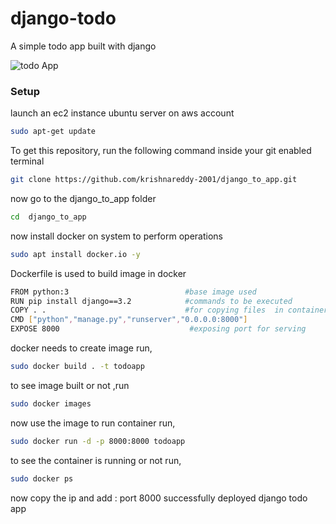 # django-todo
A simple todo app built with django

![todo App](https://raw.githubusercontent.com/shreys7/django-todo/develop/staticfiles/todoApp.png)
### Setup
launch an ec2 instance ubuntu server on aws account
```bash
sudo apt-get update
```
To get this repository, run the following command inside your git enabled terminal
```bash
git clone https://github.com/krishnareddy-2001/django_to_app.git
```
now go to the django_to_app folder 
```bash
cd  django_to_app
```
now install docker on system to perform operations
```bash
sudo apt install docker.io -y
```
Dockerfile is used to build image in docker 
```bash
FROM python:3                          #base image used 
RUN pip install django==3.2            #commands to be executed
COPY . .                               #for copying files  in container 
CMD ["python","manage.py","runserver","0.0.0.0:8000"]   
EXPOSE 8000                             #exposing port for serving  

```
docker needs to create image run,
```bash
sudo docker build . -t todoapp
```
to see image built or not ,run
```bash
sudo docker images
```
now use the image to run container run,
```bash
sudo docker run -d -p 8000:8000 todoapp
```
to see the container is running or not run,
```bash
sudo docker ps
```
now copy the ip and add : port 8000
successfully deployed django todo app





